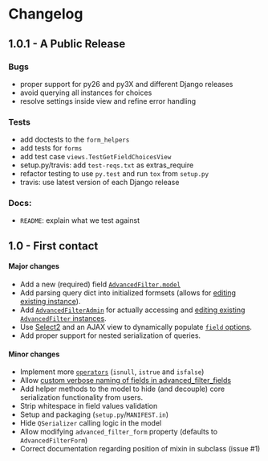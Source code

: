 # Changelog

## 1.0.1 - A Public Release

### Bugs
   - proper support for py26 and py3X and different Django releases
   - avoid querying all instances for choices
   - resolve settings inside view and refine error handling

### Tests
   - add doctests to the `form_helpers`
   - add tests for `forms`
   - add test case `views.TestGetFieldChoicesView`
   - setup.py/travis: add `test-reqs.txt` as extras_require
   - refactor testing to use `py.test` and run `tox` from `setup.py`
   - travis: use latest version of each Django release

### Docs:
   - `README`: explain what we test against

## 1.0 - First contact

#### Major changes
* Add a new (required) field [`AdvancedFilter.model`](README.md#model-correlation)
* Add parsing query dict into initialized formsets (allows for [editing existing instance](README.md#editing-previously-created-advanced-filters)).
* Add [`AdvancedFilterAdmin`](#editing-previously-created-advanced-filters) for actually accessing and [editing existing `AdvancedFilter` instances](README.md#editing-previously-created-advanced-filters).
* Use [Select2](https://github.com/asyncee/django-easy-select2) and an AJAX view to
dynamically populate [`field` options](README.md#fields).
* Add proper support for nested serialization of queries.

#### Minor changes
* Implement more [`operators`](README.md#operators) (`isnull`, `istrue` and `isfalse`)
* Allow [custom verbose naming of fields in advanced_filter_fields](README.md#custom-naming-of-fields)
* Add helper methods to the model to hide (and decouple) core serialization functionality from users.
* Strip whitespace in field values validation
* Setup and packaging (`setup.py`/`MANIFEST.in`)
* Hide `QSerializer` calling logic in the model
* Allow modifying `advanced_filter_form` property (defaults to `AdvancedFilterForm`)
* Correct documentation regarding position of mixin in subclass (issue #1)
